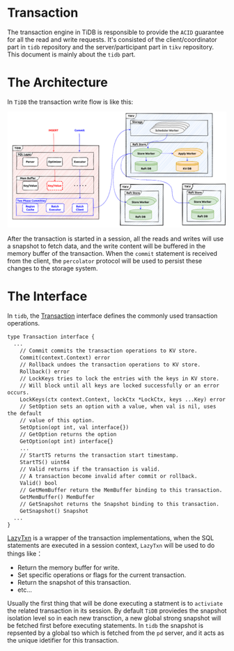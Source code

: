 # Transaction

The transaction engine in TiDB is responsible to provide the `ACID` guarantee for all the read and write requests. It's consisted of the client/coordinator part in `tidb` repository and the server/participant part in `tikv` repository. This document is mainly about the `tidb` part.

# The Architecture

In `TiDB` the transaction write flow is like this:

![transaction-architecture](../img/transaction-architecture.png)

After the transaction is started in a session, all the reads and writes will use a snapshot to fetch data, and the write content will be buffered in the memory buffer
of the transaction. When the `commit` statement is received from the client, the `percolator` protocol will be used to persist these changes to the storage system.

# The Interface

In `tidb`, the [Transaction](https://github.com/pingcap/tidb/blob/master/kv/kv.go#L181) interface defines the commonly used transaction operations.
```
type Transaction interface {
  ...
	// Commit commits the transaction operations to KV store.
	Commit(context.Context) error
	// Rollback undoes the transaction operations to KV store.
	Rollback() error
	// LockKeys tries to lock the entries with the keys in KV store.
	// Will block until all keys are locked successfully or an error occurs.
	LockKeys(ctx context.Context, lockCtx *LockCtx, keys ...Key) error
	// SetOption sets an option with a value, when val is nil, uses the default
	// value of this option.
	SetOption(opt int, val interface{})
	// GetOption returns the option
	GetOption(opt int) interface{}
	...
	// StartTS returns the transaction start timestamp.
	StartTS() uint64
	// Valid returns if the transaction is valid.
	// A transaction become invalid after commit or rollback.
	Valid() bool
	// GetMemBuffer return the MemBuffer binding to this transaction.
	GetMemBuffer() MemBuffer
	// GetSnapshot returns the Snapshot binding to this transaction.
	GetSnapshot() Snapshot
  ...
}
```

[LazyTxn](https://github.com/pingcap/tidb/blob/master/session/txn.go#L50) is a wrapper of the transaction implementations, when the SQL statements are executed in a session context, `LazyTxn` will be used to do things like：
- Return the memory buffer for write.
- Set specific operations or flags for the current transaction.
- Return the snapshot of this transaction.
- etc...

Usually the first thing that will be done executing a statment is to `activiate` the related transaction in its session. By default `TiDB` proviedes the snapshot isolation level so in each new transction, a new global strong snapshot will be fetched first before executing statements. In `tidb` the snapshot is repsented by a global tso which is fetched from the `pd` server, and it acts as the unique idetifier for this transaction.

